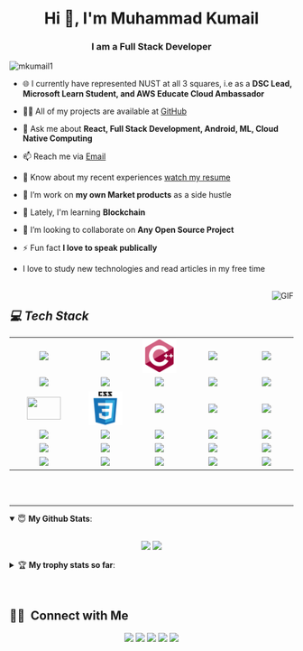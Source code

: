 <h1 align="center">Hi 👋, I'm Muhammad Kumail</h1>
<h3 align="center">I am a Full Stack Developer</h3>

<p align="left"> <img src="https://komarev.com/ghpvc/?username=mkumail1&label=Profile%20views&color=red&style=flat" alt="mkumail1" /> </p>


- 🌐 I currently have represented NUST at all 3 squares, i.e as a **DSC Lead, Microsoft Learn Student, and AWS Educate Cloud Ambassador**

- 👨‍💻 All of my projects are available at [GitHub](github.com/mkumail1)

- 💬 Ask me about **React, Full Stack Development, Android, ML, Cloud Native Computing**

- 📫 Reach me via [Email](mailto:mkumailofficial@gmail.com)

- 📄 Know about my recent experiences [watch my resume](https://muhammadkumail.com/resume)

- 🔭 I’m work on **my own Market products** as a side hustle

- 🌱 Lately, I'm learning **Blockchain**

- 👯 I’m looking to collaborate on **Any Open Source Project**

- ⚡ Fun fact **I love to speak publically** 

- I love to study new technologies and read articles in my free time

<br />

 <img align="right" alt="GIF" src="https://media.giphy.com/media/836HiJc7pgzy8iNXCn/giphy.gif" />

<h2><i>💻 Tech Stack</i></h2>

<table width="100">
<tr>
    <td align='center' width="190">
        <img src="https://github.com/abranhe/programming-languages-logos/blob/master/src/javascript/javascript.svg" width="60">
    </td>
    <td align='center' width="190">
        <img src="https://www.vectorlogo.zone/logos/typescriptlang/typescriptlang-icon.svg">
    </td>
    <td align='center' width="190">
        <img src="https://github.com/devicons/devicon/blob/master/icons/cplusplus/cplusplus-original.svg" width="60">
    </td>
     <td align='center' width="190">
        <img src="https://git-scm.com/images/logos/1color-darkbg@2x.png" width="100">
    </td>
    <td align='center' width="190">
        <img src="https://www.vectorlogo.zone/logos/reactjs/reactjs-ar21.svg">
    </td>
</tr>
<tr>
    <td align='center'>
        <img src="https://miro.medium.com/max/1400/1*safAvjgR68qpQCreDTOcYA.png">
    </td>
    <td align='center'>
        <img src="https://www.vectorlogo.zone/logos/nodejs/nodejs-ar21.svg">
    </td>
    <td align='center'>
        <img src="https://vegibit.com/wp-content/uploads/2018/05/expressjs.png">
    </td>
    <td align='center'>
        <img src="https://upload.wikimedia.org/wikipedia/commons/thumb/8/8e/Nextjs-logo.svg/800px-Nextjs-logo.svg.png">
    </td>
    <td align='center'>
        <img src="https://www.jing.fm/clipimg/full/53-537670_python-png-file-python-logo-png.png" width="60">
    </td>
</tr>
<tr>
    <td align='center'>
        <img src="https://upload.wikimedia.org/wikipedia/commons/thumb/3/38/HTML5_Badge.svg/600px-HTML5_Badge.svg.png" height="40" width="60">
    </td>
    <td align='center'>
        <img src="https://raw.githubusercontent.com/devicons/devicon/0d6c64dbbf311879f7d563bfc3ccf559f9ed111c/icons/css3/css3-original-wordmark.svg" width="60">
    </td>
    <td align='center'>
        <img src="https://upload.wikimedia.org/wikipedia/commons/thumb/9/95/Tailwind_CSS_logo.svg/2560px-Tailwind_CSS_logo.svg.png">
    </td>
    <td align='center'>
        <img src="https://github.com/bestofjs/bestofjs-webui/blob/master/public/logos/vscode.svg" width="60">
    </td>
    <td align='center'>
        <img src="https://www.vectorlogo.zone/logos/getpostman/getpostman-icon.svg">
    </td>
</tr>
<tr>
    <td align='center'>
        <img src="https://download.logo.wine/logo/PostgreSQL/PostgreSQL-Logo.wine.png">
    </td>
    <td align='center'>
        <img src="https://download.logo.wine/logo/MySQL/MySQL-Logo.wine.png" >
    </td>
    <td align='center'>
        <img src="http://rhc4tp-cms-prod-vpc-76857813.s3.amazonaws.com/s3fs-public/mongodb-logo-rgb-j6w271g1xn.jpg">
    </td>
    <td align='center'>
        <img src="https://download.logo.wine/logo/Redis/Redis-Logo.wine.png">
    </td>
    <td align='center'>
        <img src="https://upload.wikimedia.org/wikipedia/commons/thumb/1/1b/Jamstack_logo.svg/2560px-Jamstack_logo.svg.png">
    </td>
</tr>
<tr>
    <td align='center'>
        <img src="https://cdn3d.iconscout.com/3d/premium/thumb/ethereum-4924303-4102054.png" width="80">
    </td>
    <td align='center'>
        <img src="https://cdn3d.iconscout.com/3d/premium/thumb/polygon-4924309-4102060.png" width="80">
    </td>
    <td align='center'>
        <img src="https://hardhat.org/assets/img/Hardhat-logo.843bc822.svg">
    </td>
    <td align='center'>
        <img src="https://cdn3d.iconscout.com/3d/premium/thumb/nft-logo-4731044-3934303.png" width="110">
    </td>
    <td align='center'>
        <img src="https://upload.wikimedia.org/wikipedia/commons/1/17/Google-flutter-logo.png" width="110">
    </td>
</tr>

<tr>
    <td align='center'>
        <img src="https://www.metaltoad.com/sites/default/files/styles/large_personal_photo_870x500_/public/2020-05/aws-logo-blog-header.png?itok=t4o3meiH">
    </td>
    <td align='center'>
        <img src="https://download.logo.wine/logo/Microsoft_Azure/Microsoft_Azure-Logo.wine.png">
    </td>
    <td align='center'>
        <img src="https://www.vectorlogo.zone/logos/heroku/heroku-ar21.svg">
    </td>
    <td align='center'>
        <img src="https://globalittrainers.com/wp-content/uploads/2021/06/Devops-logo1.png" width="120">
    </td>
    <td align='center'>
        <img src="https://www.nginx.com/wp-content/uploads/2018/08/NGINX-logo-rgb-large.png">
    </td>
</tr>
    
</table>

<br />
<br />

<!--
<h3 align="left">Languages and Tools:</h3>
<p align="left"> <a href="https://aws.amazon.com" target="_blank"> <img src="https://img.icons8.com/color/72/amazon-web-services.png" alt="AWS" width="40" height="40"/></a><a href="https://azure.microsoft.com/en-in/" target="_blank"> <img src="https://www.vectorlogo.zone/logos/microsoft_azure/microsoft_azure-icon.svg" alt="azure" width="40" height="40"/> </a> <a href="https://getbootstrap.com" target="_blank"> <img src="https://img.icons8.com/color/344/bootstrap.png" alt="bootstrap" width="40" height="40"/> </a> <a href="https://www.cprogramming.com/" target="_blank"> <img src="https://img.icons8.com/color/72/c-programming.png" alt="c" width="40" height="40"/> </a> <a href="https://www.w3schools.com/cpp/" target="_blank"> <img src="https://img.icons8.com/color/72/c-plus-plus-logo.png" alt="cplusplus" width="40" height="40"/> </a> <a href="https://www.w3schools.com/css/" target="_blank"> <img src="https://img.icons8.com/color/72/css3.png" alt="css3" width="40" height="40"/> </a> <a href="https://www.docker.com/" target="_blank"> <img src="https://devicons.github.io/devicon/devicon.git/icons/docker/docker-original-wordmark.svg" alt="docker" width="40" height="40"/> </a> <a href="https://expressjs.com" target="_blank"> <img src="https://devicons.github.io/devicon/devicon.git/icons/express/express-original-wordmark.svg" alt="express" width="40" height="40"/> </a> <a href="https://flutter.dev" target="_blank"> <img src="https://www.vectorlogo.zone/logos/flutterio/flutterio-icon.svg" alt="flutter" width="40" height="40"/> </a> <a href="https://cloud.google.com" target="_blank"> <img src="https://www.vectorlogo.zone/logos/google_cloud/google_cloud-icon.svg" alt="gcp" width="40" height="40"/> </a> <a href="https://git-scm.com/" target="_blank"> <img src="https://www.vectorlogo.zone/logos/git-scm/git-scm-icon.svg" alt="git" width="40" height="40"/> </a> <a href="https://www.w3.org/html/" target="_blank"> <img src="https://devicons.github.io/devicon/devicon.git/icons/html5/html5-original-wordmark.svg" alt="html5" width="40" height="40"/> </a> <a href="https://www.adobe.com/in/products/illustrator.html" target="_blank"> <img src="https://www.vectorlogo.zone/logos/adobe_illustrator/adobe_illustrator-icon.svg" alt="illustrator" width="40" height="40"/> </a> <a href="https://www.java.com" target="_blank"> <img src="https://devicons.github.io/devicon/devicon.git/icons/java/java-original-wordmark.svg" alt="java" width="40" height="40"/> </a> <a href="https://developer.mozilla.org/en-US/docs/Web/JavaScript" target="_blank"> <img src="https://devicons.github.io/devicon/devicon.git/icons/javascript/javascript-original.svg" alt="javascript" width="40" height="40"/> </a> <a href="https://www.linux.org/" target="_blank"> <img src="https://devicons.github.io/devicon/devicon.git/icons/linux/linux-original.svg" alt="linux" width="40" height="40"/> </a> <a href="https://www.mongodb.com/" target="_blank"> <img src="https://devicons.github.io/devicon/devicon.git/icons/mongodb/mongodb-original-wordmark.svg" alt="mongodb" width="40" height="40"/> </a> <a href="https://www.mysql.com/" target="_blank"> <img src="https://devicons.github.io/devicon/devicon.git/icons/mysql/mysql-original-wordmark.svg" alt="mysql" width="40" height="40"/> </a> <a href="https://www.nginx.com" target="_blank"> <img src="https://devicons.github.io/devicon/devicon.git/icons/nginx/nginx-original.svg" alt="nginx" width="40" height="40"/> </a> <a href="https://nodejs.org" target="_blank"> <img src="https://devicons.github.io/devicon/devicon.git/icons/nodejs/nodejs-original-wordmark.svg" alt="nodejs" width="40" height="40"/> </a> <a href="https://www.photoshop.com/en" target="_blank"> <img src="https://devicons.github.io/devicon/devicon.git/icons/photoshop/photoshop-plain.svg" alt="photoshop" width="40" height="40"/> </a> <a href="https://www.php.net" target="_blank"> <img src="https://devicons.github.io/devicon/devicon.git/icons/php/php-original.svg" alt="php" width="40" height="40"/> </a> <a href="https://www.python.org" target="_blank"> <img src="https://devicons.github.io/devicon/devicon.git/icons/python/python-original.svg" alt="python" width="40" height="40"/> </a> <a href="https://reactjs.org/" target="_blank"> <img src="https://devicons.github.io/devicon/devicon.git/icons/react/react-original-wordmark.svg" alt="react" width="40" height="40"/> </a> <a href="https://sass-lang.com" target="_blank"> <img src="https://devicons.github.io/devicon/devicon.git/icons/sass/sass-original.svg" alt="sass" width="40" height="40"/> </a> </p> -->


---
<details open>
 <summary> 😇 <b>My Github Stats</b>: </summary>
<br>
 <p align = "center">
  <img src = "https://github-readme-stats.vercel.app/api?username=mkumail1&show_icons=true&theme=tokyonight&line_height=25" width = 400>
  <img src = "https://github-readme-streak-stats.herokuapp.com?user=mkumail1&theme=solarized-dark&hide_border=true&date_format=M%20j%5B%2C%20Y%5D&line_height=25" width = 400>
</p>
</details>

<details> 
  <summary> 🏆 <b>My trophy stats so far</b>: </summary>
  <p align="left"> <a href="https://github.com/ryo-ma/github-profile-trophy"><img src="https://github-profile-trophy.vercel.app/?username=mkumail1" alt="mkumail1" /></a></p>
</details>

<br />
<br />

## 🤝🏻 &nbsp;Connect with Me

<p align="center">
<a href="https://www.muhammadkumail.com"><img src="https://img.shields.io/badge/-muhammadkumail.com-3423A6?style=flat&logo=Google-Chrome&logoColor=white"/></a>
<a href="https://linkedin.com/in/mkumail1"><img src="https://img.shields.io/badge/-Muhammad%20Kumail-0077B5?style=flat&logo=Linkedin&logoColor=white"/></a>
<a href="mailto:mkumailofficial@gmail.com"><img src="https://img.shields.io/badge/-mkumailofficial@gmail.com-D14836?style=flat&logo=Gmail&logoColor=white"/></a>
<a href="https://instagram.com/themvpguy"><img src="https://img.shields.io/badge/-@themvpguy-E4405F?style=flat&logo=Instagram&logoColor=white"/></a>
<a href="https://facebook.com/iamkumaail"><img src="https://img.shields.io/badge/-@iamkumaail-1877F2?style=flat&logo=Facebook&logoColor=white"/></a>
